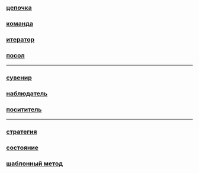 ### [цепочка]()
### [команда]()
### [итератор]()
### [посол]()
<hr>

### [сувенир]()
### [наблюдатель]()
### [посититель]()
<hr>

### [стратегия]()
### [состояние]()
### [шаблонный метод]()
